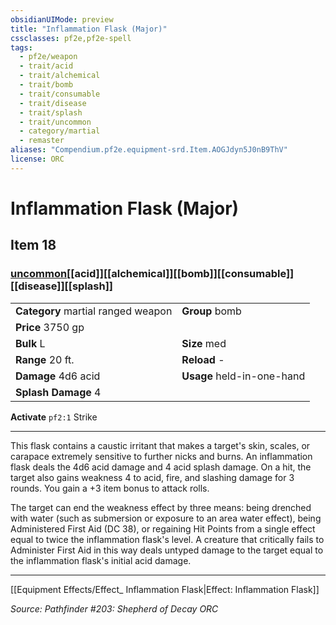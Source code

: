 ```yaml
---
obsidianUIMode: preview
title: "Inflammation Flask (Major)"
cssclasses: pf2e,pf2e-spell
tags:
  - pf2e/weapon
  - trait/acid
  - trait/alchemical
  - trait/bomb
  - trait/consumable
  - trait/disease
  - trait/splash
  - trait/uncommon
  - category/martial
  - remaster
aliases: "Compendium.pf2e.equipment-srd.Item.AOGJdyn5J0nB9ThV"
license: ORC
---
```

# Inflammation Flask (Major)
## Item 18
### [uncommon](uncommon "Uncommon Rarity Trait")[[acid]][[alchemical]][[bomb]][[consumable]][[disease]][[splash]]

|  |  |
| -- | -- |
| **Category** martial ranged weapon | **Group** bomb |
| **Price** 3750 gp |  |
| **Bulk** L | **Size** med |
|**Range** 20 ft.| **Reload** -|
| **Damage** 4d6 acid  | **Usage** held-in-one-hand |
| **Splash Damage** 4 | |


**Activate** `pf2:1` Strike

* * *

This flask contains a caustic irritant that makes a target's skin, scales, or carapace extremely sensitive to further nicks and burns. An inflammation flask deals the 4d6 acid damage and 4 acid splash damage. On a hit, the target also gains weakness 4 to acid, fire, and slashing damage for 3 rounds. You gain a +3 item bonus to attack rolls.

The target can end the weakness effect by three means: being drenched with water (such as submersion or exposure to an area water effect), being Administered First Aid (DC 38), or regaining Hit Points from a single effect equal to twice the inflammation flask's level. A creature that critically fails to Administer First Aid in this way deals untyped damage to the target equal to the inflammation flask's initial acid damage.

* * *

[[Equipment Effects/Effect_ Inflammation Flask|Effect: Inflammation Flask]]

*Source: Pathfinder #203: Shepherd of Decay*
*ORC*